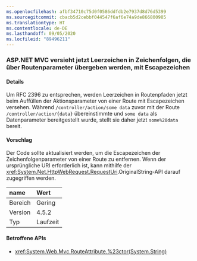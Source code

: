 ```yaml
---
ms.openlocfilehash: afbf34710c75d0f0586ddfdb2e7937d8d76d5399
ms.sourcegitcommit: cbacb5d2cebbf044547f6af6e74a9de866800985
ms.translationtype: HT
ms.contentlocale: de-DE
ms.lasthandoff: 09/05/2020
ms.locfileid: "89496211"
---
```

### <a name="aspnet-mvc-now-escapes-spaces-in-strings-passed-in-via-route-parameters"></a>ASP.NET MVC versieht jetzt Leerzeichen in Zeichenfolgen, die über Routenparameter übergeben werden, mit Escapezeichen

#### <a name="details"></a>Details

Um RFC 2396 zu entsprechen, werden Leerzeichen in Routenpfaden jetzt beim Auffüllen der Aktionsparameter von einer Route mit Escapezeichen versehen. Während <code>/controller/action/some data</code> zuvor mit der Route <code>/controller/action/{data}</code> übereinstimmte und <code>some data</code> als Datenparameter bereitgestellt wurde, stellt sie daher jetzt <code>some%20data</code> bereit.

#### <a name="suggestion"></a>Vorschlag

Der Code sollte aktualisiert werden, um die Escapezeichen der Zeichenfolgenparameter von einer Route zu entfernen. Wenn der ursprüngliche URI erforderlich ist, kann mithilfe der <xref:System.Net.HttpWebRequest.RequestUri>.OriginalString-API darauf zugegriffen werden.

| name    | Wert       |
|:--------|:------------|
| Bereich   |Gering|
|Version|4.5.2|
|Typ|Laufzeit|

#### <a name="affected-apis"></a>Betroffene APIs

- <xref:System.Web.Mvc.RouteAttribute.%23ctor(System.String)>

<!--

#### Affected APIs

- `M:System.Web.Mvc.RouteAttribute.#ctor(System.String)`

-->
